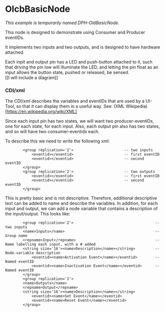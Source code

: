 # OlcbBasicNode
*This example is temporarily named DPH-OldBasicNode.*

This node is designed to demonstrate using Consumer and Producer eventIDs.

It implements two inputs and two outputs, and is designed to have hardware attached.  

Each inpit and output pin has a LED and push-button attached to it, such that driving the pin low will illuminate the LED, and letting the pin float as an input allows the button state, pushed or released, be sensed.  <br>
    [[I will include a diagram]]

### CDI/xml
The CDI/xml describes the variables and eventIDs that are used by a UI-Tool, so that it can display them in a useful way.  See: (XML Wikipedia)[https://en.wikipedia.org/wiki/XML]

Since each input pin has two states, we will want two producer-eventIDs, one for each state, for each input.  Also, each output pin also has two states, and so will have two consumer-eventids each.  

To describe this we need to write the following xml:
```
        <group replication='2'>                       -- two inputs
            <eventid></eventid>                       -- first eventID
            <eventid></eventid>                       -- second eventID
        </group>
        <group replication='2'>                       -- two outputs
            <eventid></eventid>                       -- first eventID
            <eventid></eventid>                       -- second eventID
        </group>

```
This is pretty basic and is not descriptive.  Therefore, additional descriptive text can be added to name and describe the variables. In addition, for each input and output, we can add a node variable that contains a description of the input/output.  This looks like:
```
        <group replication='2'>                                     -- two inputs
        <name>Inputs</name>                                         -- Group name
        <repname>Input</repname>                                    -- Name labelling each input, with a # added
        <string size='16'><name>Description</name></string>         -- Node-variable description
            <eventid><name>Activation Event</name></eventid>        -- Named eventID
            <eventid><name>Inactivation Event</name></eventid>      -- Named eventID
        </group>
        <group replication='2'>
        <name>Outputs</name>
        <repname>Output</repname>
        <string size='16'><name>Description</name></string>
            <eventid><name>Set Event</name></eventid>
            <eventid><name>Reset Event</name></eventid>
        </group>
```
